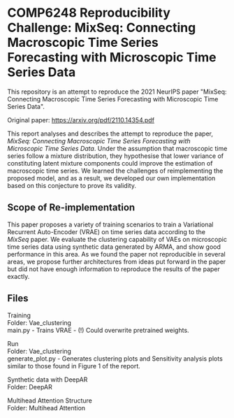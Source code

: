 # COMP6248 Reproducibility Challenge: MixSeq: Connecting Macroscopic Time Series Forecasting with Microscopic Time Series Data

This repository is an attempt to reproduce the 2021 NeurIPS paper "MixSeq: Connecting Macroscopic Time Series
Forecasting with Microscopic Time Series Data". 

Original paper: https://arxiv.org/pdf/2110.14354.pdf

This report analyses and describes the attempt to reproduce the paper, _MixSeq: Connecting Macroscopic Time Series Forecasting with Microscopic Time Series Data_. Under the assumption that macroscopic time series follow a mixture distribution, they hypothesise that lower variance of constituting latent mixture components could improve the estimation of macroscopic time series. We learned the challenges of reimplementing the proposed model, and as a result, we developed our own implementation based on this conjecture to prove its validity.

## Scope of Re-implementation

This paper proposes a variety of training scenarios to train a Variational Recurrent Auto-Encoder (VRAE) on time series data according to the _MixSeq_ paper. We evaluate the clustering capability of VAEs on microscopic time series data using synthetic data generated by ARMA, and show good performance in this area. As we found the paper not reproducible in several areas, we propose further architectures from ideas put forward in the paper but did not have enough information to reproduce the results of the paper exactly.

## Files
Training <br />
Folder: Vae_clustering <br />
main.py - Trains VRAE - (!) Could overwrite pretrained weights.

Run <br />
Folder: Vae_clustering <br />
generate_plot.py - Generates clustering plots and Sensitivity analysis plots similar to those found in Figure 1 of the report.

Synthetic data with DeepAR <br />
Folder: DeepAR <br />

Multihead Attention Structure <br />
Folder: Multihead Attention
